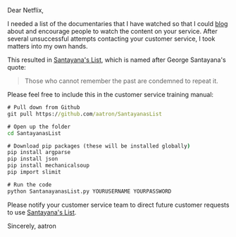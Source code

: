 Dear Netflix,

I needed a list of the documentaries that I have watched so that I could [blog](http://aaronschaefer.com/documentaries) about and encourage people to watch the content on your service. After several unsuccessful attempts contacting your customer service, I took matters into my own hands.

This resulted in [Santayana's List](https://github.com/aatron/SantayanasList), which is named after George Santayana's quote:
> Those who cannot remember the past are condemned to repeat it.

Please feel free to include this in the customer service training manual:

``` cmd
# Pull down from Github
git pull https://github.com/aatron/SantayanasList

# Open up the folder
cd SantayanasList

# Download pip packages (these will be installed globally)
pip install argparse
pip install json
pip install mechanicalsoup
pip import slimit

# Run the code
python SantanayanasList.py YOURUSERNAME YOURPASSWORD
```

Please notify your customer service team to direct future customer requests to use [Santayana's List](https://github.com/aatron/SantayanasList).

Sincerely,
aatron